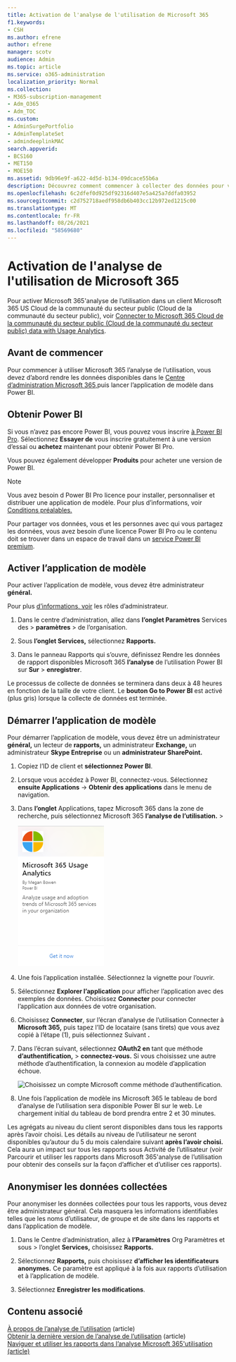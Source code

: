 ```yaml
---
title: Activation de l'analyse de l'utilisation de Microsoft 365
f1.keywords:
- CSH
ms.author: efrene
author: efrene
manager: scotv
audience: Admin
ms.topic: article
ms.service: o365-administration
localization_priority: Normal
ms.collection:
- M365-subscription-management
- Adm_O365
- Adm_TOC
ms.custom:
- AdminSurgePortfolio
- AdminTemplateSet
- admindeeplinkMAC
search.appverid:
- BCS160
- MET150
- MOE150
ms.assetid: 9db96e9f-a622-4d5d-b134-09dcace55b6a
description: Découvrez comment commencer à collecter des données pour votre client à l’aide de l’application Microsoft 365 d’analyse de l’utilisation dans Power BI.
ms.openlocfilehash: 6c2dfef0d925df92316d407e5a425a7ddfa03952
ms.sourcegitcommit: c2d752718aedf958db6b403cc12b972ed1215c00
ms.translationtype: MT
ms.contentlocale: fr-FR
ms.lasthandoff: 08/26/2021
ms.locfileid: "58569680"
---
```

# <a name="enable-microsoft-365-usage-analytics"></a>Activation de l'analyse de l'utilisation de Microsoft 365

Pour activer Microsoft 365'analyse de l’utilisation dans un client Microsoft 365 US Cloud de la communauté du secteur public (Cloud de la communauté du secteur public), voir [Connecter to Microsoft 365 Cloud de la communauté du secteur public (Cloud de la communauté du secteur public) data with Usage Analytics](connect-to-gcc-data-with-usage-analytics.md).

## <a name="before-you-begin"></a>Avant de commencer

Pour commencer à utiliser Microsoft 365 l’analyse de l’utilisation, vous devez d’abord rendre les données disponibles dans le <a href="https://go.microsoft.com/fwlink/p/?linkid=2024339" target="_blank">Centre d’administration Microsoft 365,</a>puis lancer l’application de modèle dans Power BI.

## <a name="get-power-bi"></a>Obtenir Power BI

Si vous n’avez pas encore Power BI, vous pouvez vous inscrire [à Power BI Pro](https://go.microsoft.com/fwlink/p/?linkid=845347). Sélectionnez **Essayer de** vous inscrire gratuitement à une version d’essai ou **achetez** maintenant pour obtenir Power BI Pro.


Vous pouvez également développer **Produits** pour acheter une version de Power BI.

> [!NOTE]
> Vous avez besoin d Power BI Pro licence pour installer, personnaliser et distribuer une application de modèle. Pour plus d’informations, voir [Conditions préalables.](/power-bi/service-template-apps-install-distribute?source=docs#prerequisites)

Pour partager vos données, vous et les personnes avec qui vous partagez les données, vous avez besoin d’une licence Power BI Pro ou le contenu doit se trouver dans un espace de travail dans un [service Power BI premium](/power-bi/service-premium-what-is).

## <a name="enable-the-template-app"></a>Activer l’application de modèle

Pour activer l’application de modèle, vous devez être administrateur **général.**

Pour plus [d’informations, voir](../add-users/about-admin-roles.md) les rôles d’administrateur.

1. Dans le centre d’administration, allez dans **l’onglet Paramètres** Services des \> **paramètres** \>  de l’organisation.

2. Sous **l’onglet Services,** sélectionnez **Rapports.**

3. Dans le panneau Rapports qui s’ouvre, définissez Rendre les données de rapport disponibles Microsoft 365 **l’analyse** de l’utilisation Power BI sur **Sur** \> **enregistrer**.

Le processus de collecte de données se terminera dans deux à 48 heures en fonction de la taille de votre client. Le **bouton Go to Power BI** est activé (plus gris) lorsque la collecte de données est terminée.

## <a name="start-the-template-app"></a>Démarrer l’application de modèle

Pour démarrer l’application de modèle, vous devez être un administrateur **général,** un lecteur de **rapports,** un administrateur **Exchange,** un administrateur **Skype Entreprise** ou un **administrateur SharePoint.**

1. Copiez l’ID de client et **sélectionnez Power BI**.

2. Lorsque vous accédez à Power BI, connectez-vous. Sélectionnez **ensuite Applications** -> **Obtenir des applications** dans le menu de navigation.

3. Dans **l’onglet** Applications, tapez Microsoft 365 dans la zone de recherche, puis sélectionnez Microsoft 365 **l’analyse de l’utilisation.** \> 

    [![Sélectionnez Obtenir maintenant.](../../media/78102250-9874-4a32-8365-436f13560b52.png)](https://app.powerbi.com/groups/me/getapps/services/cia_microsoft365.microsoft-365-usage-analytics)

4. Une fois l’application installée. Sélectionnez la vignette pour l’ouvrir.

5. Sélectionnez **Explorer l’application** pour afficher l’application avec des exemples de données. Choisissez **Connecter** pour connecter l’application aux données de votre organisation.

6. Choisissez **Connecter**, sur l’écran d’analyse de l’utilisation Connecter à **Microsoft 365,** puis tapez l’ID de locataire (sans tirets) que vous avez copié à l’étape (1), puis sélectionnez Suivant **.**

7. Dans l’écran suivant, sélectionnez **OAuth2 en** tant que méthode **d’authentification,** \> **connectez-vous.** Si vous choisissez une autre méthode d’authentification, la connexion au modèle d’application échoue.

    ![Choisissez un compte Microsoft comme méthode d’authentification.](../../media/ab6f0463-c3f7-4088-a605-67c699fa86adnew.png)

8. Une fois l’application de modèle ins Microsoft 365 le tableau de bord d’analyse de l’utilisation sera disponible Power BI sur le web. Le chargement initial du tableau de bord prendra entre 2 et 30 minutes.

Les agrégats au niveau du client seront disponibles dans tous les rapports après l’avoir choisi. Les détails au niveau de l’utilisateur ne seront disponibles qu’autour du 5 du mois calendaire suivant **après l’avoir choisi.** Cela aura un impact sur [](navigate-and-utilize-reports.md) tous les rapports sous Activité de l’utilisateur (voir Parcourir et utiliser les rapports dans Microsoft 365'analyse de l’utilisation pour obtenir des conseils sur la façon d’afficher et d’utiliser ces rapports).

## <a name="make-the-collected-data-anonymous"></a>Anonymiser les données collectées

Pour anonymiser les données collectées pour tous les rapports, vous devez être administrateur général. Cela masquera les informations identifiables telles que les noms d’utilisateur, de groupe et de site dans les rapports et dans l’application de modèle.

1. Dans le Centre d’administration, allez à **l’Paramètres** Org Paramètres et sous \> l’onglet **Services,** choisissez **Rapports.**

2. Sélectionnez **Rapports,** puis choisissez **d’afficher les identificateurs anonymes.** Ce paramètre est appliqué à la fois aux rapports d’utilisation et à l’application de modèle.

3. Sélectionnez **Enregistrer les modifications**.

## <a name="related-content"></a>Contenu associé

[À propos de l’analyse de l’utilisation](usage-analytics.md) (article)\
[Obtenir la dernière version de l’analyse de l’utilisation](get-the-latest-version-of-usage-analytics.md) (article)\
[Naviguer et utiliser les rapports dans l’analyse Microsoft 365'utilisation (article)](navigate-and-utilize-reports.md)